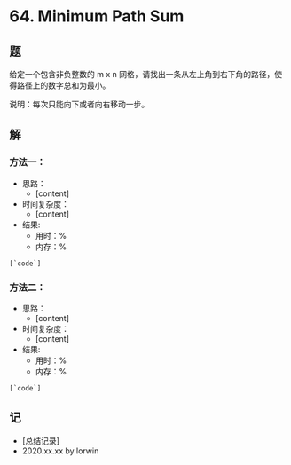 # 64. Minimum Path Sum

## 题

给定一个包含非负整数的 m x n 网格，请找出一条从左上角到右下角的路径，使得路径上的数字总和为最小。

说明：每次只能向下或者向右移动一步。

## 解

### 方法一：
- 思路：
  - [content]
- 时间复杂度：
  - [content]
- 结果:
  - 用时：%
  - 内存：%
```
[`code`]
```

### 方法二：
- 思路：
  - [content]
- 时间复杂度：
  - [content]
- 结果:
  - 用时：%
  - 内存：%
```
[`code`]
```

## 记

<!-- 
符号用()包住
@basic - 基础
@memony - 需记忆
@important - 重点
@warning - 易错
@todo - 待研究
 -->

- [总结记录]
- 2020.xx.xx by lorwin